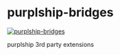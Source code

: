 # purplship-bridges

[![purplship-bridges](https://github.com/purplship/purplship-bridges/actions/workflows/pythonpackage.yml/badge.svg)](https://github.com/purplship/purplship-bridges/actions/workflows/pythonpackage.yml)

 purplship 3rd party extensions
